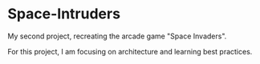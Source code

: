 # Space-Intruders
My second project, recreating the arcade game "Space Invaders".

For this project, I am focusing on architecture and learning best practices.
